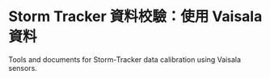 # Storm Tracker 資料校驗：使用 Vaisala 資料

Tools and documents for Storm-Tracker data calibration using Vaisala sensors.
